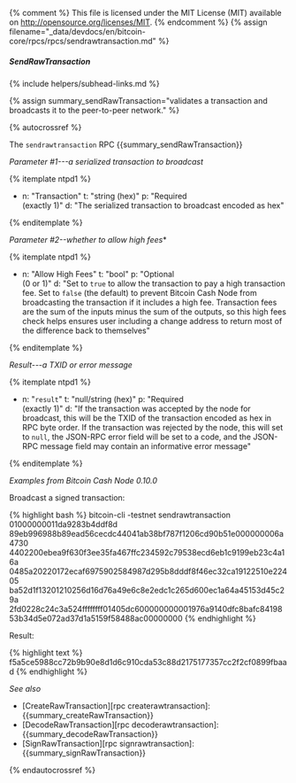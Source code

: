 {% comment %}
This file is licensed under the MIT License (MIT) available on
http://opensource.org/licenses/MIT.
{% endcomment %}
{% assign filename="_data/devdocs/en/bitcoin-core/rpcs/rpcs/sendrawtransaction.md" %}

##### SendRawTransaction
{% include helpers/subhead-links.md %}

{% assign summary_sendRawTransaction="validates a transaction and broadcasts it to the peer-to-peer network." %}

{% autocrossref %}

The `sendrawtransaction` RPC {{summary_sendRawTransaction}}

*Parameter #1---a serialized transaction to broadcast*

{% itemplate ntpd1 %}
- n: "Transaction"
  t: "string (hex)"
  p: "Required<br>(exactly 1)"
  d: "The serialized transaction to broadcast encoded as hex"

{% enditemplate %}

*Parameter #2--whether to allow high fees**

{% itemplate ntpd1 %}
- n: "Allow High Fees"
  t: "bool"
  p: "Optional<br>(0 or 1)"
  d: "Set to `true` to allow the transaction to pay a high transaction fee.  Set to `false` (the default) to prevent Bitcoin Cash Node from broadcasting the transaction if it includes a high fee.  Transaction fees are the sum of the inputs minus the sum of the outputs, so this high fees check helps ensures user including a change address to return most of the difference back to themselves"

{% enditemplate %}

*Result---a TXID or error message*

{% itemplate ntpd1 %}
- n: "`result`"
  t: "null/string (hex)"
  p: "Required<br>(exactly 1)"
  d: "If the transaction was accepted by the node for broadcast, this will be the TXID of the transaction encoded as hex in RPC byte order.  If the transaction was rejected by the node, this will set to `null`, the JSON-RPC error field will be set to a code, and the JSON-RPC message field may contain an informative error message"

{% enditemplate %}

*Examples from Bitcoin Cash Node 0.10.0*

Broadcast a signed transaction:

{% highlight bash %}
bitcoin-cli -testnet sendrawtransaction 01000000011da9283b4ddf8d\
89eb996988b89ead56cecdc44041ab38bf787f1206cd90b51e000000006a4730\
4402200ebea9f630f3ee35fa467ffc234592c79538ecd6eb1c9199eb23c4a16a\
0485a20220172ecaf6975902584987d295b8dddf8f46ec32ca19122510e22405\
ba52d1f13201210256d16d76a49e6c8e2edc1c265d600ec1a64a45153d45c29a\
2fd0228c24c3a524ffffffff01405dc600000000001976a9140dfc8bafc84198\
53b34d5e072ad37d1a5159f58488ac00000000
{% endhighlight %}

Result:

{% highlight text %}
f5a5ce5988cc72b9b90e8d1d6c910cda53c88d2175177357cc2f2cf0899fbaad
{% endhighlight %}

*See also*

* [CreateRawTransaction][rpc createrawtransaction]: {{summary_createRawTransaction}}
* [DecodeRawTransaction][rpc decoderawtransaction]: {{summary_decodeRawTransaction}}
* [SignRawTransaction][rpc signrawtransaction]: {{summary_signRawTransaction}}

{% endautocrossref %}

